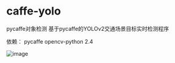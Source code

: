 # caffe-yolo
pycaffe对象检测
基于pycaffe的YOLOv2交通场景目标实时检测程序

依赖：
pycaffe
opencv-python 2.4

![image](https://github.com/maxuehao/caffe-yolo/blob/master/demo.png)

